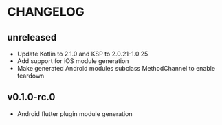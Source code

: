 # CHANGELOG

## unreleased

- Update Kotlin to 2.1.0 and KSP to 2.0.21-1.0.25
- Add support for iOS module generation
- Make generated Android modules subclass MethodChannel to enable teardown

## v0.1.0-rc.0

- Android flutter plugin module generation
